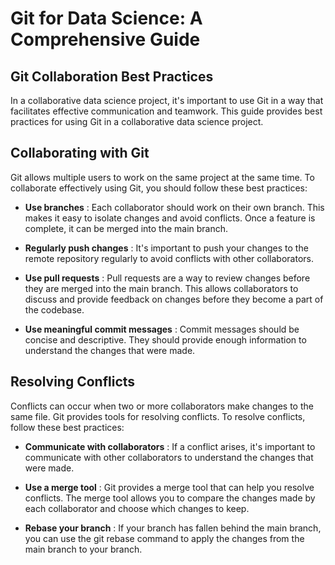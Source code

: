 # Git for Data Science: A Comprehensive Guide

## Git Collaboration Best Practices

In a collaborative data science project, it's important to use Git in a way that facilitates effective communication and teamwork. This guide provides best practices for using Git in a collaborative data science project.

## Collaborating with Git

Git allows multiple users to work on the same project at the same time. To collaborate effectively using Git, you should follow these best practices:

* **Use branches** : Each collaborator should work on their own branch. This makes it easy to isolate changes and avoid conflicts. Once a feature is complete, it can be merged into the main branch.

* **Regularly push changes** : It's important to push your changes to the remote repository regularly to avoid conflicts with other collaborators.

* **Use pull requests** : Pull requests are a way to review changes before they are merged into the main branch. This allows collaborators to discuss and provide feedback on changes before they become a part of the codebase.

* **Use meaningful commit messages** : Commit messages should be concise and descriptive. They should provide enough information to understand the changes that were made.

## Resolving Conflicts

Conflicts can occur when two or more collaborators make changes to the same file. Git provides tools for resolving conflicts. To resolve conflicts, follow these best practices:

* **Communicate with collaborators** : If a conflict arises, it's important to communicate with other collaborators to understand the changes that were made.

* **Use a merge tool** : Git provides a merge tool that can help you resolve conflicts. The merge tool allows you to compare the changes made by each collaborator and choose which changes to keep.

* **Rebase your branch** : If your branch has fallen behind the main branch, you can use the git rebase command to apply the changes from the main branch to your branch.
